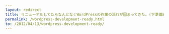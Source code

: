 ```yaml
---
layout: redirect 
title: リニューアルしてたらなんとなくWordPressの作業の流れが固まってきた。(下準備編)
permalink: /wordpress-development-ready.html
to: /2012/04/13/wordpress-development-ready/
---
```

